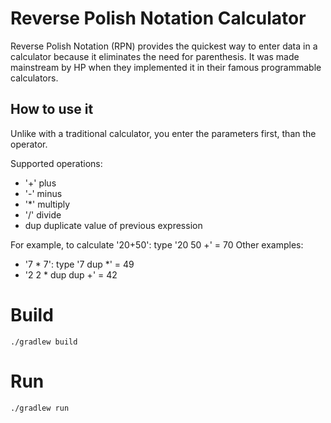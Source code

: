 # Reverse Polish Notation Calculator

Reverse Polish Notation (RPN) provides the quickest way to enter data in a calculator because it eliminates the need for parenthesis. It was made mainstream by HP when they implemented it in their famous programmable calculators.

## How to use it

Unlike with a traditional calculator, you enter the parameters first, than the operator.

Supported operations:
 - '+' plus
 - '-' minus
 - '*' multiply
 - '/' divide
 - dup duplicate value of previous expression

For example, to calculate '20+50': type '20 50 +' = 70
Other examples:
 - '7 * 7': type '7 dup *' = 49
 - '2 2 * dup dup +' = 42

# Build

    ./gradlew build
    
# Run

    ./gradlew run